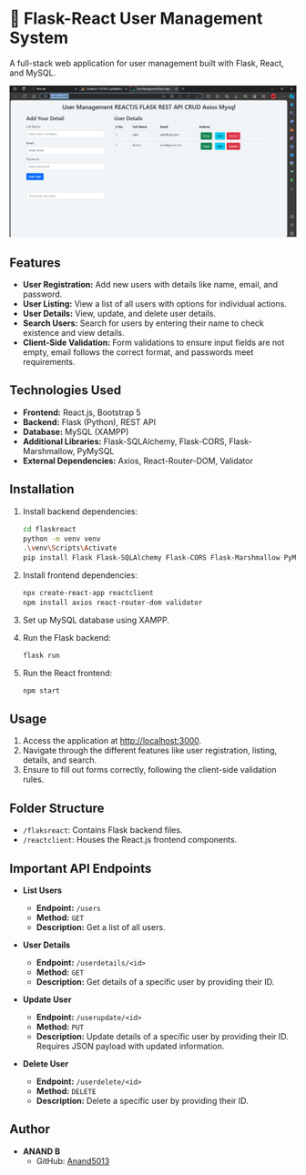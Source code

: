 # 🚀 Flask-React User Management System

A full-stack web application for user management built with Flask, React, and MySQL.



![Screenshot 1](react-flask-app-preview.png)


## Features

- **User Registration:** Add new users with details like name, email, and password.
- **User Listing:** View a list of all users with options for individual actions.
- **User Details:** View, update, and delete user details.
- **Search Users:** Search for users by entering their name to check existence and view details.
- **Client-Side Validation:** Form validations to ensure input fields are not empty, email follows the correct format, and passwords meet requirements.

## Technologies Used

- **Frontend:** React.js, Bootstrap 5
- **Backend:** Flask (Python), REST API
- **Database:** MySQL (XAMPP)
- **Additional Libraries:** Flask-SQLAlchemy, Flask-CORS, Flask-Marshmallow, PyMySQL
- **External Dependencies:** Axios, React-Router-DOM, Validator

## Installation

1. Install backend dependencies:

    ```bash
    cd flaskreact
    python -m venv venv
    .\venv\Scripts\Activate
    pip install Flask Flask-SQLAlchemy Flask-CORS Flask-Marshmallow PyMySQL
    ```

2. Install frontend dependencies:

    ```bash
    npx create-react-app reactclient
    npm install axios react-router-dom validator
    ```

3. Set up MySQL database using XAMPP.

4. Run the Flask backend:

    ```bash
    flask run
    ```

5. Run the React frontend:

    ```bash
    npm start
    ```

## Usage

1. Access the application at [http://localhost:3000](http://localhost:3000).
2. Navigate through the different features like user registration, listing, details, and search.
3. Ensure to fill out forms correctly, following the client-side validation rules.

## Folder Structure

- `/flaksreact`: Contains Flask backend files.
- `/reactclient`: Houses the React.js frontend components.

## Important API Endpoints

- **List Users**
  - **Endpoint:** `/users`
  - **Method:** `GET`
  - **Description:** Get a list of all users.

- **User Details**
  - **Endpoint:** `/userdetails/<id>`
  - **Method:** `GET`
  - **Description:** Get details of a specific user by providing their ID.

- **Update User**
  - **Endpoint:** `/userupdate/<id>`
  - **Method:** `PUT`
  - **Description:** Update details of a specific user by providing their ID. Requires JSON payload with updated information.

- **Delete User**
  - **Endpoint:** `/userdelete/<id>`
  - **Method:** `DELETE`
  - **Description:** Delete a specific user by providing their ID.

## Author

- **ANAND B**
  - GitHub: [Anand5013](https://github.com/Anand5013)
